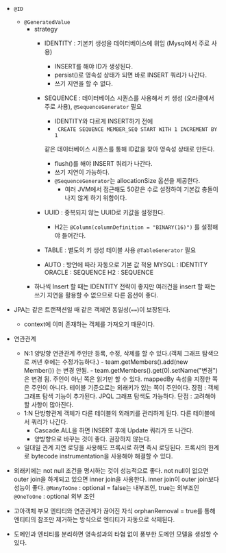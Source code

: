 - `@ID`
	- `@GeneratedValue`
	    - strategy
	        - IDENTITY : 기본키 생성을 데이터베이스에 위임 (Mysql에서 주로 사용)
	            - INSERT를 해야 ID가 생성된다.
	            - persist()로 영속성 상태가 되면 바로 INSERT 쿼리가 나간다. 
	            - 쓰기 지연을 할 수 없다.
	        - SEQUENCE : 데이터베이스 시퀀스를 사용해서 키 생성 (오라클에서 주로 사용), `@SequenceGenerator` 필요
	            - IDENTITY와 다르게 INSERT하기 전에
	            - `
	                CREATE SEQUENCE MEMBER_SEQ START WITH 1 INCREMENT BY 1`
	
	            같은 데이터베이스 시퀀스를 통해 ID값을 찾아 영속성 상태로 만든다.
	            - flush()를 해야 INSERT 쿼리가 나간다. 
	            - 쓰기 지연이 가능하다.
	            - `@SequenceGenerator`는 allocationSize 옵션을 제공한다.
	                - 여러 JVM에서 접근해도 50같은 수로 설정하여 기본값 충돌이 나지 않게 하기 위함이다.
	        - UUID : 중복되지 않는 UUID로 키값을 설정한다.
	            - H2는 `@Column(columnDefinition = "BINARY(16)")` 를 설정해야 들어간다.
	        - TABLE : 별도의 키 생성 테이블 사용 `@TableGenerator` 필요
	        - AUTO : 방언에 따라 자동으로 기본 값 적용
				MYSQL : IDENTITY
				ORACLE : SEQUENCE
				H2 : SEQUENCE
		- 하나씩 Insert 할 때는 IDENTITY 전략이 좋지만 여러건을 insert 할 때는 쓰기 지연을 활용할 수 없으므로 다른 옵션이 좋다.
	
- JPA는 같은 트랜잭션일 때 같은 객체면 동일성(`==`)이 보장된다.
    - context에 이미 존재하는 객체를 가져오기 때문이다.

- 연관관계
	- N:1 양방향 연관관계
		주인만 등록, 수정, 삭제를 할 수 있다.(객체 그래프 탐색으로 꺼낸 후에는 수정가능하다.)
			- team.getMembers().add(new Member()) 는 변경 안됨.
			- team.getMembers().get(0).setName("변경") 은 변경 됨.
		주인이 아닌 쪽은 읽기만 할 수 있다.
		mappedBy 속성을 지정한 쪽은 주인이 아니다.
		테이블 기준으로는 외래키가 있는 쪽이 주인이다.
		장점 : 객체 그래프 탐색 기능이 추가된다. JPQL 그래프 탐색도 가능하다.
		단점 : 고려해야할 사항이 많아진다.
	- 1:N 단방향관계
		객체가 다른 테이블의 외래키를 관리하게 된다.
		다른 테이블에서 쿼리가 나간다.
		- Cascade.ALL을 하면 INSERT 후에 Update 쿼리가 또 나간다.
		- 양방향으로 바꾸는 것이 좋다.
		권장하지 않는다.
	- 일대일 관계
		지연 로딩을 사용해도 프록시로 하면 즉시 로딩된다.
			프록시의 한계로 bytecode instrumentation을 사용해야 해결할 수 있다. 

- 외래키에는 not null 조건을 명시하는 것이 성능적으로 좋다.
	not null이 없으면 outer join을 하게되고 있으면 inner join을 사용한다.
	inner join이 outer join보다 성능이 좋다.
	`@ManyToOne` : optional = false는 내부조인, true는 외부조인
	`@OneToOne` : optional 외부 조인

- 고아객체
	부모 엔티티와 연관관계가 끊어진 자식
	orphanRemoval = true를 통해 엔티티의 참조만 제거하는 방식으로 엔티티가 자동으로 삭제된다.

- 도메인과 엔티티를 분리하면 영속성과의 타협 없이 풍부한 도메인 모델을 생성할 수 있다.